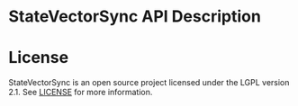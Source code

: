 # StateVectorSync API Description

# License
StateVectorSync is an open source project licensed under the LGPL version 2.1. See [LICENSE](./LICENSE) for more information.
